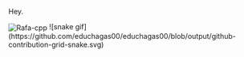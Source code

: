 Hey.


<img align="center" alt="Rafa-cpp" height="50" width="50" src="https://cdn.jsdelivr.net/gh/devicons/devicon/icons/c/c-original.svg" />
![snake gif](https://github.com/educhagas00/educhagas00/blob/output/github-contribution-grid-snake.svg)

